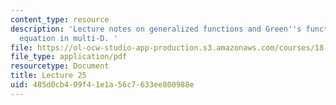 ```yaml
---
content_type: resource
description: 'Lecture notes on generalized functions and Green''s functions for heat
  equation in multi-D. '
file: https://ol-ocw-studio-app-production.s3.amazonaws.com/courses/18-306-advanced-partial-differential-equations-with-applications-fall-2009/485d0cb409f41e1a56c7633ee800988e_MIT18_306f09_lec25.pdf
file_type: application/pdf
resourcetype: Document
title: Lecture 25
uid: 485d0cb4-09f4-1e1a-56c7-633ee800988e
---
```

